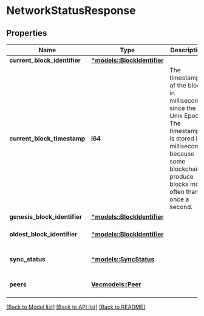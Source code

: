 # NetworkStatusResponse

## Properties
Name | Type | Description | Notes
------------ | ------------- | ------------- | -------------
**current_block_identifier** | [***models::BlockIdentifier**](BlockIdentifier.md) |  | 
**current_block_timestamp** | **i64** | The timestamp of the block in milliseconds since the Unix Epoch. The timestamp is stored in milliseconds because some blockchains produce blocks more often than once a second.  | 
**genesis_block_identifier** | [***models::BlockIdentifier**](BlockIdentifier.md) |  | 
**oldest_block_identifier** | [***models::BlockIdentifier**](BlockIdentifier.md) |  | [optional] [default to None]
**sync_status** | [***models::SyncStatus**](SyncStatus.md) |  | [optional] [default to None]
**peers** | [**Vec<models::Peer>**](Peer.md) |  | [optional] [default to None]

[[Back to Model list]](../README.md#documentation-for-models) [[Back to API list]](../README.md#documentation-for-api-endpoints) [[Back to README]](../README.md)


